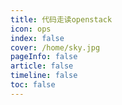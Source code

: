 ```yaml
---
title: 代码走读openstack
icon: ops 
index: false
cover: /home/sky.jpg
pageInfo: false
article: false
timeline: false
toc: false
---
```




 <Catalog/>